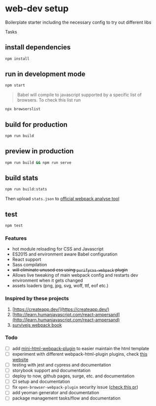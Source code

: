 # web-dev setup

Boilerplate starter including the necessary config to try out different libs

Tasks

## install dependencies

```sh
npm install
```

## run in development mode

```sh
npm start
```

> Babel will compile to javascript supported by a specific list of browsers. To check this list run

```sh
npx browserslist
```

## build for production

```sh
npm run build
```

## preview in production

```sh
npm run build && npm run serve
```

## build stats

```sh
npm run build:stats
```

Then upload `stats.json` to [official webpack analyse tool](https://webpack.github.io/analyse/)

## test

```sh
npm test
```

### Features

- hot module reloading for CSS and Javascript
- ES2015 and environment aware Babel configuration
- React support
- Sass compilation
- ~~will eliminate unused css using `purifycss-webpack` plugin~~
- Allows live tweaking of main webpack config and restarts dev environment when it gets changed
- assets loaders (png, jpg, svg, woff, ttf, eof etc.)

### Inspired by these projects

1. [https://createapp.dev/](https://createapp.dev/)
2. [http://learn.humanjavascript.com/react-ampersand](http://learn.humanjavascript.com/react-ampersand)
3. [survivejs webpack book](https://survivejs.com/webpack/foreword)

### Todo

- [ ] add [mini-html-webpack-plugin](https://www.npmjs.com/package/mini-html-webpack-plugin) to easier maintain the html template
- [ ] experiment with different webpack-html-plugin plugins, check [this website](https://survivejs.com/webpack/developing/getting-started/)
- [ ] testing with jest and cypress and documentation
- [ ] storybook support and documentation
- [ ] deploy to now, github pages, surge, etc. and documentation
- [ ] CI setup and documentation
- [ ] fix `open-browser-webpack-plugin` security issue ([check this pr](https://github.com/baldore/open-browser-webpack-plugin/pull/30))
- [ ] add yeoman generator and documentation
- [ ] package management tasks/flow and documentation
